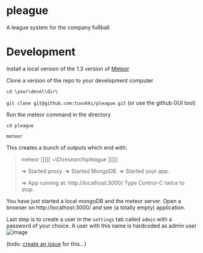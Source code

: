 # pleague
A league system for the company fußball

# Development

Install a local version of the 1.3 version of [Meteor](https://www.meteor.com/install)

Clone a version of the repo to your development computer

`cd \your\devel\dir\`

`git clone git@github.com:tuvokki/pleague.git` (or use the github GUI tool)

Run the meteor command in the directory

`cd pleague`

`meteor`

This creates a bunch of outputs which end with:


> meteor [[[[[ ~\D\research\pleague ]]]]]
> 
> => Started proxy.
> => Started MongoDB.
> => Started your app.
> 
> => App running at: http://localhost:3000/    Type Control-C twice to stop.


You have just started a local mongoDB and the meteor server. Open a browser on http://localhost:3000/ and see (a totally empty) application.

Last step is to create a user in the `settings` tab called `admin` with a password of your choice. A user with this name is hardcoded as admin user 
![image](https://cloud.githubusercontent.com/assets/181719/14711614/518a01ae-07da-11e6-8226-6e2e98c10581.png)

(todo: [create an issue](https://github.com/tuvokki/pleague/issues/new) for this...)
